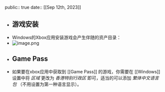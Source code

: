 public:: true
date:: [[Sep 12th, 2023]]

- ## 游戏安装
- Windows的Xbox应用安装游戏会产生伴随的资产目录：
- ![image.png](../assets/image_1694456398410_0.png)
- ## Game Pass
- 如果要在xbox应用中获取到 [[Game Pass]] 的游戏，你需要在 [[Windows]] 设置中将 _区域_ 更改为 _香港特别行政区_ 即可，适当的可以添加 _繁体中文语言包_ （不用设置为第一种语言显示）。
